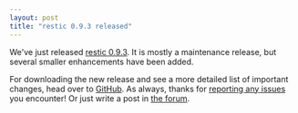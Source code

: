 ```yaml
---
layout: post
title: "restic 0.9.3 released"
---
```


We've just released [restic 0.9.3](https://github.com/restic/restic/releases/v0.9.2). It is mostly a maintenance release, but several smaller enhancements have been added.

For downloading the new release and see a more detailed list of important changes, head over to [GitHub](https://github.com/restic/restic/releases/v0.9.3). As always, thanks for [reporting any issues](https://github.com/restic/restic/issues/new/choose) you encounter! Or just write a post in [the forum](https://forum.restic.net).
